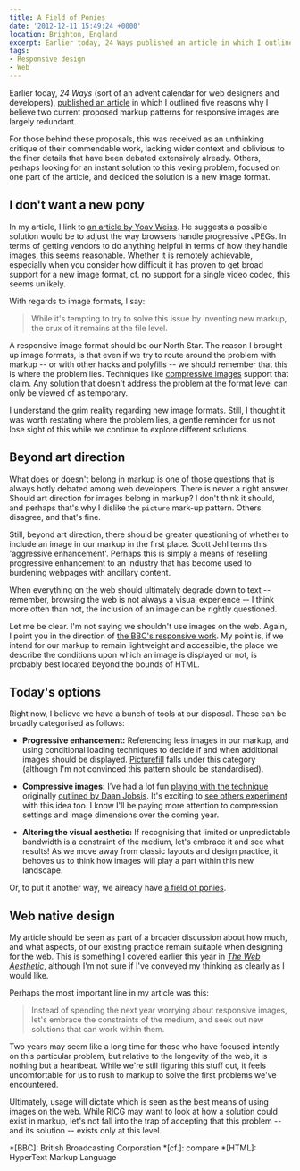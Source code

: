 ```yaml
---
title: A Field of Ponies
date: '2012-12-11 15:49:24 +0000'
location: Brighton, England
excerpt: Earlier today, 24 Ways published an article in which I outlined five reasons why I believe two current proposed markup patterns for responsive images are largely redundant. Here I provide some follow-up, and hopefully clarification around the points I raised.
tags:
- Responsive design
- Web
---
```

Earlier today, <cite>24 Ways</cite> (sort of an advent calendar for web designers and developers), [published an article][1] in which I outlined five reasons why I believe two current proposed markup patterns for responsive images are largely redundant.

For those behind these proposals, this was received as an unthinking critique of their commendable work, lacking wider context and oblivious to the finer details that have been debated extensively already. Others, perhaps looking for an instant solution to this vexing problem, focused on one part of the article, and decided the solution is a new image format.

## I don't want a new pony

In my article, I link to [an article by Yoav Weiss][2]. He suggests a possible solution would be to adjust the way browsers handle progressive JPEGs. In terms of getting vendors to do anything helpful in terms of how they handle images, this seems reasonable. Whether it is remotely achievable, especially when you consider how difficult it has proven to get broad support for a new image format, cf. no support for a single video codec, this seems unlikely.

With regards to image formats, I say:

> While it's tempting to try to solve this issue by inventing new markup, the crux of it remains at the file level.

A responsive image format should be our North Star. The reason I brought up image formats, is that even if we try to route around the problem with markup -- or with other hacks and polyfills -- we should remember that this is where the problem lies. Techniques like [compressive images][3] support that claim. Any solution that doesn't address the problem at the format level can only be viewed of as temporary.

I understand the grim reality regarding new image formats. Still, I thought it was worth restating where the problem lies, a gentle reminder for us not lose sight of this while we continue to explore different solutions.

## Beyond art direction

What does or doesn't belong in markup is one of those questions that is always hotly debated among web developers. There is never a right answer. Should art direction for images belong in markup? I don't think it should, and perhaps that's why I dislike the `picture` mark-up pattern. Others disagree, and that's fine.

Still, beyond art direction, there should be greater questioning of whether to include an image in our markup in the first place. Scott Jehl terms this 'aggressive enhancement'. Perhaps this is simply a means of reselling progressive enhancement to an industry that has become used to burdening webpages with ancillary content.

When everything on the web should ultimately degrade down to text -- remember, browsing the web is not always a visual experience -- I think more often than not, the inclusion of an image can be rightly questioned.

Let me be clear. I'm not saying we shouldn't use images on the web. Again, I point you in the direction of [the BBC's responsive work][4]. My point is, if we intend for our markup to remain lightweight and accessible, the place we describe the conditions upon which an image is displayed or not, is probably best located beyond the bounds of HTML.

## Today's options

Right now, I believe we have a bunch of tools at our disposal. These can be broadly categorised as follows:

  * **Progressive enhancement:** Referencing less images in our markup, and using conditional loading techniques to decide if and when additional images should be displayed. [Picturefill][5] falls under this category (although I'm not convinced this  pattern should be standardised).

  * **Compressive images:** I've had a lot fun [playing with the technique][6] originally [outlined by Daan Jobsis][7]. It's exciting to [see others experiment][8] with this idea too. I know I'll be paying more attention to compression settings and image dimensions over the coming year.

  * **Altering the visual aesthetic:** If recognising that limited or unpredictable bandwidth is a constraint of the medium, let's embrace it and see what results! As we move away from classic layouts and design practice, it behoves us to think how images will play a part within this new landscape.

Or, to put it another way, we already have [a field of ponies][9].

## Web native design

My article should be seen as part of a broader discussion about how much, and what aspects, of our existing practice remain suitable when designing for the web. This is something I covered earlier this year in <cite>[The Web Aesthetic][10]</cite>, although I'm not sure if I've conveyed my thinking as clearly as I would like.

Perhaps the most important line in my article was this:

> Instead of spending the next year worrying about responsive images, let's embrace the constraints of the medium, and seek out new solutions that can work within them.

Two years may seem like a long time for those who have focused intently on this particular problem, but relative to the longevity of the web, it is nothing but a heartbeat. While we're still figuring this stuff out, it feels uncomfortable for us to rush to markup to solve the first problems we've encountered.

Ultimately, usage will dictate which is seen as the best means of using images on the web. While RICG may want to look at how a solution could exist in markup, let's not fall into the trap of accepting that this problem -- and its solution -- exists only at this level.

[1]: http://24ways.org/2012/responsive-images-what-we-thought-we-needed/
[2]: http://blog.yoav.ws/2012/05/Responsive-image-format
[3]: http://filamentgroup.com/lab/rwd_img_compression/
[4]: http://responsivenews.co.uk/post/18948466399/cutting-the-mustard
[5]: https://github.com/scottjehl/picturefill
[6]: /2012/12/causeway_coast/
[7]: http://blog.netvlies.nl/design-interactie/retina-revolution/
[8]: http://nocturnalmonkey.com/writing/compressing-images
[9]: https://www.youtube.com/video/wJbhxVepEoc
[10]: http://www.alistapart.com/articles/the-web-aesthetic/

*[BBC]: British Broadcasting Corporation
*[cf.]: compare
*[HTML]: HyperText Markup Language

